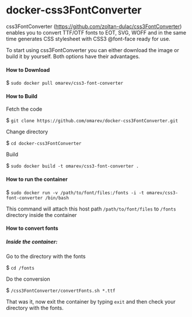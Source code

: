 docker-css3FontConverter
========================

css3FontConverter (https://github.com/zoltan-dulac/css3FontConverter) enables you to convert TTF/OTF fonts to EOT, SVG, WOFF and in the same time generates CSS stylesheet with CSS3 @font-face ready for use.

To start using css3FontConverter you can either download the image or build it by yourself. Both options have their advantages.

#### How to Download ####
$ `sudo docker pull omarev/css3-font-converter`

#### How to Build ####

Fetch the code

$ `git clone https://github.com/omarev/docker-css3FontConverter.git`

Change directory

$ `cd docker-css3FontConverter`

Build

$ `sudo docker build -t omarev/css3-font-converter .`

#### How to run the container ####

$ `sudo docker run -v /path/to/font/files:/fonts -i -t omarev/css3-font-converter /bin/bash`

This command will attach this host path `/path/to/font/files` to `/fonts` directory inside the container

#### How to convert fonts ####

##### Inside the container: #####

Go to the directory with the fonts

$ `cd /fonts`

Do the conversion

$ `/css3FontConverter/convertFonts.sh *.ttf`

That was it, now exit the container by typing `exit` and then check your directory with the fonts.
